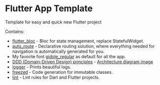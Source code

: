 # Flutter App Template

Template for easy and quick new Flutter project

Contains:
* [flutter_bloc](https://pub.dev/packages/flutter_bloc) - Bloc for state management, replace StatefulWidget.
* [auto_route](https://pub.dev/packages/auto_route) - Declarative routing solution, where everything needed for navigation is automatically generated for you.
* My favorite font [gidole_regular](https://www.dafont.com/gidole.font) as default for all the app.
* [DDD (Domain-Driven Design) principles](https://resocoder.com/2020/03/09/flutter-firebase-ddd-course-1-domain-driven-design-principles/) - [Architecture diagram image](https://resocoder.com/wp-content/uploads/2020/03/DDD-Flutter-Diagram-v3.svg)
* [logger](https://pub.dev/packages/logger) - Prints beautiful logs.
* [freezed](https://pub.dev/packages/freezed) - Code generation for immutable classes.
* [lint](https://pub.dev/packages/lint) - Lint rules for Dart and Flutter projects.